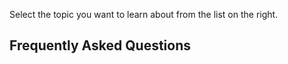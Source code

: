 Select the topic you want to learn about from the list on the right.

## Frequently Asked Questions

